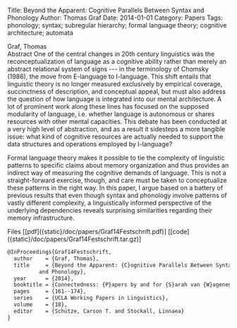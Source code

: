 Title: Beyond the Apparent: Cognitive Parallels Between Syntax and Phonology
Author: Thomas Graf
Date: 2014-01-01
Category: Papers
Tags: phonology; syntax; subregular hierarchy; formal language theory; cognitive architecture; automata

<div markdown class="authors">
Graf, Thomas
</div>

<div markdown class="abstract">
<span id="abstract-title">Abstract</span>
One of the central changes in 20th century linguistics was the reconceptualization of language as a cognitive ability rather than merely an abstract relational system of signs --- in the terminology of Chomsky (1986), the move from E-language to I-language.
This shift entails that linguistic theory is no longer measured exclusively by empirical coverage, succinctness of description, and conceptual appeal, but must also address the question of how language is integrated into our mental architecture.
A lot of prominent work along these lines has focused on the supposed modularity of language, i.e. whether language is autonomous or shares resources with other mental capacities.
This debate has been conducted at a very high level of abstraction, and as a result it sidesteps a more tangible issue: what kind of cognitive resources are actually needed to support the data structures and operations employed by I-language?

Formal language theory makes it possible to tie the complexity of linguistic patterns to specific claims about memory organization and thus provides an indirect way of measuring the cognitive demands of language.
This is not a straight-forward exercise, though, and care must be taken to conceptualize these patterns in the right way.
In this paper, I argue based on a battery of previous results that even though syntax and phonology involve patterns of vastly different complexity, a linguistically informed perspective of the underlying dependencies reveals surprising similarities regarding their memory infrastructure. 
</div>

<div markdown class="files">
<span id="files-title">Files</span>
[[pdf]({static}/doc/papers/Graf14Festschrift.pdf)]
[[code]({static}/doc/papers/Graf14Festschrift.tar.gz)]
</div>

~~~latex
@InProceedings{Graf14Festschrift,
  author	= {Graf, Thomas},
  title		= {Beyond the Apparent: {C}ognitive Parallels Between Syntax
		  and Phonology},
  year		= {2014},
  booktitle	= {Connectedness: {P}apers by and for {S}arah van {W}agenen},
  pages		= {161--174},
  series	= {UCLA Working Papers in Linguistics},
  volume	= {18},
  editor	= {Schütze, Carson T. and Stockall, Linnaea}
}
~~~
